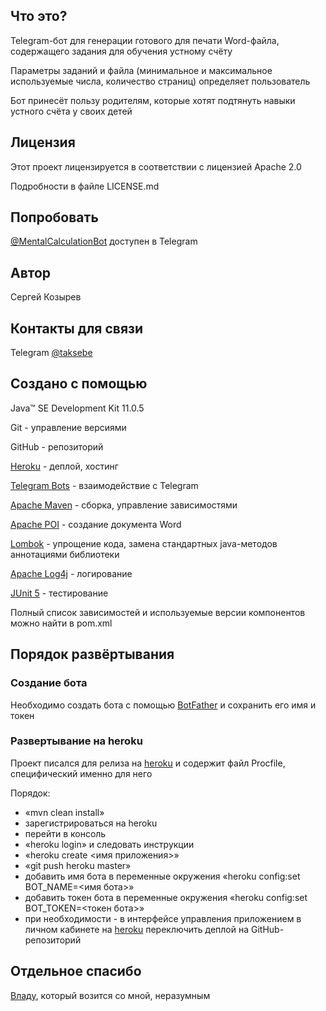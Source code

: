 ## Что это?

Telegram-бот для генерации готового для печати Word-файла, содержащего задания для обучения устному счёту

Параметры заданий и файла (минимальное и максимальное используемые числа, количество страниц) определяет пользователь

Бот принесёт пользу родителям, которые хотят подтянуть навыки устного счёта у своих детей

## Лицензия

Этот проект лицензируется в соответствии с лицензией Apache 2.0

Подробности в файле LICENSE.md

## Попробовать

[@MentalCalculationBot](https://t.me/MentalCalculationBot) доступен в Telegram

## Автор

Сергей Козырев

## Контакты для связи

Telegram [@taksebe](https://t.me/taksebe)

## Создано с помощью

Java™ SE Development Kit 11.0.5

Git - управление версиями

GitHub - репозиторий

[Heroku](https://www.heroku.com/) - деплой, хостинг

[Telegram Bots](https://core.telegram.org/bots) - взаимодействие с Telegram

[Apache Maven](https://maven.apache.org/) - сборка, управление зависимостями

[Apache POI](https://poi.apache.org/) - создание документа Word

[Lombok](https://projectlombok.org/) - упрощение кода, замена стандартных java-методов аннотациями библиотеки

[Apache Log4j](https://logging.apache.org/log4j/) - логирование

[JUnit 5](https://junit.org/junit5/) - тестирование

Полный список зависимостей и используемые версии компонентов можно найти в pom.xml

## Порядок развёртывания

### Создание бота

Необходимо создать бота с помощью [BotFather](https://t.me/botfather) и сохранить его имя и токен

### Развертывание на heroku

Проект писался для релиза на [heroku](https://www.heroku.com/) и содержит файл Procfile, специфический именно для него

Порядок:
+ «mvn clean install»
+ зарегистрироваться на heroku
+ перейти в консоль
+ «heroku login» и следовать инструкции
+ «heroku create <имя приложения>»
+ «git push heroku master»
+ добавить имя бота в переменные окружения «heroku config:set BOT_NAME=<имя бота>»
+ добавить токен бота в переменные окружения «heroku config:set BOT_TOKEN=<токен бота>»
+ при необходимости - в интерфейсе управления приложением в личном кабинете на [heroku](https://www.heroku.com/) переключить деплой на GitHub-репозиторий

## Отдельное спасибо

[Владу](https://github.com/itotx), который возится со мной, неразумным